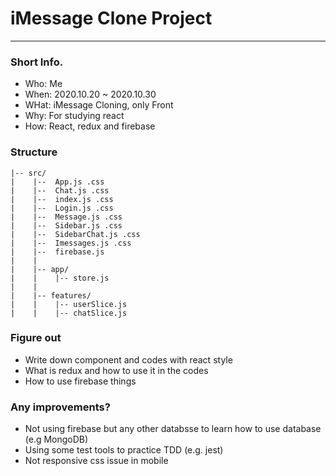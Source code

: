 # iMessage Clone Project

---

### Short Info.

- Who: Me
- When: 2020.10.20 ~ 2020.10.30
- WHat: iMessage Cloning, only Front
- Why: For studying react
- How: React, redux and firebase

### Structure

```
|-- src/
|    |--  App.js .css
|    |--  Chat.js .css
|    |--  index.js .css
|    |--  Login.js .css
|    |--  Message.js .css
|    |--  Sidebar.js .css
|    |--  SidebarChat.js .css
|    |--  Imessages.js .css
|    |--  firebase.js
|    |
|    |-- app/
|    |    |-- store.js
|    |
|    |-- features/
|    |    |-- userSlice.js
|    |    |-- chatSlice.js
```

### Figure out

- Write down component and codes with react style
- What is redux and how to use it in the codes
- How to use firebase things

### Any improvements?

- Not using firebase but any other databsse to learn how to use database (e.g MongoDB)
- Using some test tools to practice TDD (e.g. jest)
- Not responsive css issue in mobile
